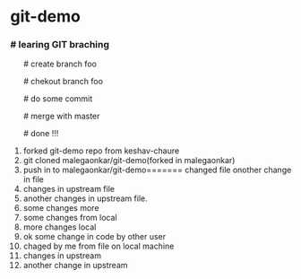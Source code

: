 # git-demo
<h3># learing GIT braching</h3>
<ol># create branch foo </ol>
<ol># chekout branch foo</ol>
<ol># do some commit</ol>
<ol># merge with master</ol>
<ol># done !!!</ol>

1. forked git-demo repo from keshav-chaure
2. git cloned malegaonkar/git-demo(forked in malegaonkar)
3. push in to malegaonkar/git-demo=======
changed file 
onother change in file
4. changes in upstream file
5. another changes in upstream file.
6. some changes more
7. some changes from local
8. more changes local
9. ok some change in code by other user
10. chaged by me from file on local machine
11. changes in upstream
12. another change in upstream


